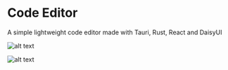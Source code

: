 # Code Editor

A simple lightweight code editor made with Tauri, Rust, React and DaisyUI

![alt text](https://raw.githubusercontent.com/mukulve/Code-Editor/main/screenshots/1.png)

![alt text](https://raw.githubusercontent.com/mukulve/Code-Editor/main/screenshots/2.png)
